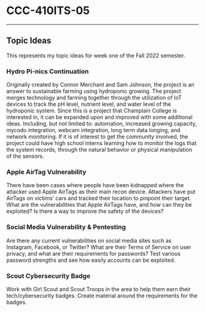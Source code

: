 # CCC-410ITS-05

-----

## Topic Ideas
This represents my topic ideas for week one of the Fall 2022 semester. 

### Hydro Pi-nics Continuation
Originally created by Connor Merchant and Sam Johnson, the project is an answer to sustainable farming using hydroponic growing. The project merges technology and farming together through the utilization of IoT devices to track the pH level, nutrient level, and water level of the hydroponic system. Since this is a project that Champlain College is interested in, it can be expanded upon and improved with some additional ideas. Including, but not limited to: automation, increased growing capacity, mycodo integration, webcam integration, long term data longing, and network monitoring. If it is of interest to get the community involved, the project could have high school interns learning how to monitor the logs that the system records, through the natural behavior or physical manipulation of the sensors. 

### Apple AirTag Vulnerability
There have been cases where people have been kidnapped where the attacker used Apple AirTags as their main recon device. Attackers have put AirTags on victims’ cars and tracked their location to pinpoint their target. What are the vulnerabilities that Apple AirTags have, and how can they be exploited? Is there a way to improve the safety of the devices?

### Social Media Vulnerability & Pentesting
Are there any current vulnerabilities on social media sites such as Instagram, Facebook, or Twitter? What are their Terms of Service on user privacy, and what are their requirements for passwords? Test various password strengths and see how easily accounts can be exploited. 

### Scout Cybersecurity Badge
Work with Girl Scout and Scout Troops in the area to help them earn their tech/cybersecurity badges. Create material around the requirements for the badges. 
